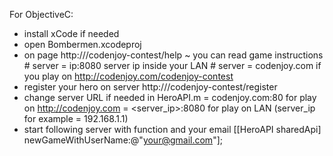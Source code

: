 For ObjectiveC:
- install xCode if needed
- open Bombermen.xcodeproj
- on page http://<server>/codenjoy-contest/help
    ~ you can read game instructions
        # server = ip:8080 server ip inside your LAN
        # server = codenjoy.com if you play on http://codenjoy.com/codenjoy-contest
- register your hero on server http://<server>/codenjoy-contest/register
- change server URL if needed in HeroAPI.m
    = codenjoy.com:80 for play on http://codenjoy.com
    = <server_ip>:8080 for play on LAN (server_ip for example = 192.168.1.1)
- start following server with function and your email
    [[HeroAPI sharedApi] newGameWithUserName:@"your@gmail.com"];


